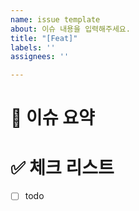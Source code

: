 ```yaml
---
name: issue template
about: 이슈 내용을 입력해주세요.
title: "[Feat]"
labels: ''
assignees: ''

---
```


<!-- 

Title: [prefix] 이슈 내용

Prefix

[Feat] 새로운 기능 (파일 추가도 포함)을 추가할 경우
[Bug] 급한 버그를 고친 경우
[Fix] 코드를 오류 부분 수정한 경우
[Refactor] 코드 리팩토링을 수행한 경우
[Docs] 문서를 수정한 경우
[Test] 테스트 추가, 테스트 리팩토링
[Test] 파일 혹은 폴더명을 수정하거나 옮기는 작업만인 경우
[Remove] 파일을 삭제하는 작업만 수행한 경우
[Deploy] 배포 관련 작업을 수행한 경우
[Setting]개발 환경을 세팅한 경우
[Question] 도움이 필요한 경우

-->

# 🍎 이슈 요약

<!-- 이슈에 대해 설명해주세요. -->
<!-- 작업할 부분의 스크린샷을 넣어주면 좋아요! -->

# ✅ 체크 리스트

<!-- 해야 할 일을 적어주세요. -->

- [ ] todo
